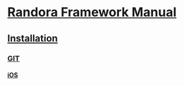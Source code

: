 # [Randora Framework Manual](/README.md)

## [Installation](/manual/installation/README.md)

### [GIT](/manual/installation/git/README.md)

#### [iOS](/manual/installation/git/ios/README.md)


